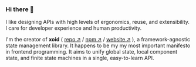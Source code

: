 ### Hi there 👋

I like designing APIs with high levels of ergonomics, reuse, and extensibility. I care for developer experience and human productivity.

I'm the creator of **xoid** ( [repo ↗︎](https://github.com/onurkerimov/onurkerimov) / [npm ↗︎](https://www.npmjs.com/package/xoid) / [website ↗︎](https://xoid.dev) ), a framework-agnostic state management library. It happens to be my my most important manifesto in frontend programming. It aims to unify global state, local component state, and finite state machines in a single, easy-to-learn API.
